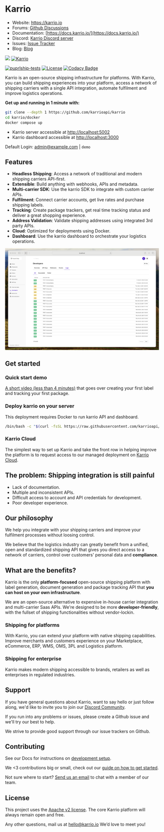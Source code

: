 # Karrio

-   Website: <https://karrio.io>
-   Forums: [Github Discussions](https://github.com/orgs/karrioapi/discussions)
-   Documentation: [https://docs.karrio.io/](https://docs.karrio.io/)
-   Discord: [Karrio Discord server](https://discord.gg/gS88uE7sEx)
-   Issues: [Issue Tracker](https://github.com/karrioapi/karrio/issues)
-   Blog: [Blog](https://karrio.io/blog)

<img referrerpolicy="no-referrer-when-downgrade" src="https://static.scarf.sh/a.png?x-pxid=e72dd847-dc7f-4f81-bce4-88eeb20d807f" />
<a href="https://karrio.io" target="_blank">
  <picture>
    <source media="(prefers-color-scheme: dark)" srcset="https://raw.githubusercontent.com/karrioapi/karrio/main/server/main/karrio/server/static/extra/branding/logo-inverted.svg" height="100px" />
    <img alt="Karrio" src="https://raw.githubusercontent.com/karrioapi/karrio/main/server/main/karrio/server/static/extra/branding/logo.svg" height="100px" />
  </picture>
</a>

[![puprlship-tests](https://github.com/karrioapi/karrio/actions/workflows/tests.yml/badge.svg)](https://github.com/karrioapi/karrio/actions/workflows/tests.yml)
[![License](https://img.shields.io/badge/License-Apache_2.0-blue.svg)](./LICENSE)
[![Codacy Badge](https://app.codacy.com/project/badge/Grade/cc2ac4fcb6004bca84e42a90d8acfe41)](https://www.codacy.com/gh/karrioapi/karrio/dashboard?utm_source=github.com&utm_medium=referral&utm_content=karrioapi/karrio&utm_campaign=Badge_Grade)

Karrio is an open-source shipping infrastructure for platforms. With Karrio, you can
build shipping experiences into your platform, access a network of shipping carriers
with a single API integration, automate fulfilment and improve logistics operations.

**Get up and running in 1 minute with:**

```sh
git clone --depth 1 https://github.com/karrioapi/karrio
cd karrio/docker
docker compose up
```

-   Karrio server accessible at <http://localhost:5002>
-   Karrio dashboard accessible at <http://localhost:3000>

Default Login: <admin@example.com> | `demo`

## Features

-   **Headless Shipping**: Access a network of traditional and modern shipping carriers API-first.
-   **Extensible**: Build anything with webhooks, APIs and metadata.
-   **Multi-carrier SDK**: Use the karrio SDK to integrate with custom carrier APIs.
-   **Fulfilment**: Connect carrier accounts, get live rates and purchase shipping labels.
-   **Tracking**: Create package trackers, get real time tracking status and deliver a great shopping experience.
-   **Address Validation**: Validate shipping addresses using integrated 3rd party APIs.
-   **Cloud**: Optimized for deployments using Docker.
-   **Dashboard**: Use the karrio dashboard to orchestrate your logistics operations.

<img alt="Karrio Dashboard" src="screenshots/dashboard.png" />

## Get started

### Quick start demo

[A short video (less than 4 minutes)](https://youtu.be/dFHZosJPaLI) that goes over creating your first label and tracking your first package.

### Deploy karrio on your server

This deployment requires Docker to run karrio API and dashboard. 

```bash
/bin/bash -c "$(curl -fsSL https://raw.githubusercontent.com/karrioapi/karrio/HEAD/bin/deploy-hobby)"
```

### Karrio Cloud

The simplest way to set up Karrio and take the front row in helping improve the platform is to request access to our managed deployment on [Karrio Cloud](https://www.karrio.io/get-started).

## The problem: Shipping integration is still painful

-   Lack of documentation.
-   Multiple and inconsistent APIs.
-   Difficult access to account and API credentials for development.
-   Poor developer experience.

## Our philosophy

We help you integrate with your shipping carriers and improve your fulfilment processes without loosing control.

We believe that the logistics industry can greatly benefit from a unified, open and standardized shipping API that gives you direct access to a network of carriers, control over customers' personal data and **compliance**.

## What are the benefits?

Karrio is the only **platform-focused** open-source shipping platform with label generation, document generation and package tracking API that **you can host on your own infrastructure**.

We are an open-source alternative to expensive in-house carrier integration and multi-carrier Saas APIs. We're designed to be more **developer-friendly**, with the fullset of shipping functionalities without vendor-lockin.

### Shipping for platforms

With Karrio, you can extend your platform with native shipping capabilities. Improve merchants and customers experience on your Marketplace, eCommerce, ERP, WMS, OMS, 3PL and Logistics platform.

### Shipping for enterprise

Karrio makes modern shipping accessible to brands, retailers as well as enterprises in regulated industries.

## Support

If you have general questions about Karrio, want to say hello or just follow along, we'd like to invite you to join our [Discord Community](https://discord.gg/gS88uE7sEx).

If you run into any problems or issues, please create a Github issue and we'll try our best to help.

We strive to provide good support through our issue trackers on Github. 

## Contributing

See our Docs for instructions on [development setup](https://docs.karrio.io/contributing/development).

We <3 contributions big or small, check out our [guide on how to get started](https://docs.karrio.io/contributing/guidlines).

Not sure where to start? [Send us an email](mailto:dev@karrio.com?subject=Pairing%20session&body=I'd%20like%20to%20do%20a%20pairing%20session!) to chat with a member of our team.

## License

This project uses the [Apache v2 license](LICENSE). The core Karrio platform will always remain open and free.

Any other questions, mail us at hello@karrio.io We’d love to meet you!
